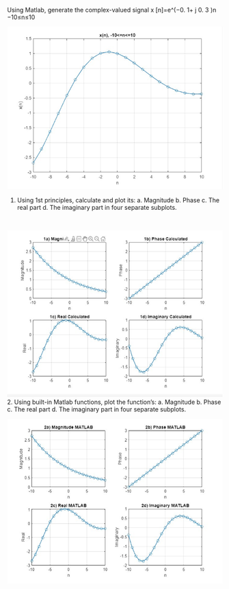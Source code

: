 Using Matlab, generate the complex-valued signal
x [n]=e^(−0. 1+ j 0. 3 )n −10≤n≤10
<br>

![Function Plot](Figure1.PNG.jpg)
<br>
1. Using 1st principles, calculate and plot its:
a. Magnitude
b. Phase
c. The real part
d. The imaginary part
in four separate subplots.
<br>

![Calculations Used](Calculated.jpg)
<br>
2. Using built-in Matlab functions, plot the function’s:
a. Magnitude
b. Phase
c. The real part
d. The imaginary part
in four separate subplots.
<br>

![Functions Used](Functions.jpg)
<br>
